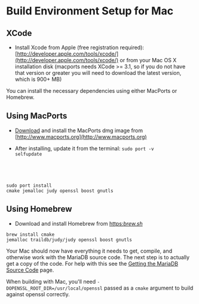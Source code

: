 # Build Environment Setup for Mac

## XCode

- Install Xcode from Apple (free registration required): [http://developer.apple.com/tools/xcode/](http://developer.apple.com/tools/xcode/) or from your Mac OS X installation disk (macports needs XCode &gt;= 3.1, so if you do not have that version or greater you will need to download the latest version, which is 900+ MB)

You can install the necessary dependencies using either MacPorts or Homebrew.

## Using MacPorts

- [Download](http://svn.macports.org/repository/macports/downloads/) and install the MacPorts dmg image from [http://www.macports.org](http://www.macports.org)

- After installing, update it from the terminal: <code class="fixed" style="white-space:pre-wrap">sudo port -v selfupdate
</code>

<code class="fixed" style="white-space:pre-wrap">sudo port install cmake jemalloc judy openssl boost gnutls</code>

## Using Homebrew

- Download and install Homebrew from [https:<em>brew.sh</em>](https://brew.sh/)

<code class="fixed" style="white-space:pre-wrap">brew install cmake jemalloc traildb/judy/judy openssl boost gnutls</code>

Your Mac should now have everything it needs to get, compile, and otherwise work with the MariaDB source code. The next step is to actually get a copy of the code. For help with this see the [Getting the MariaDB Source Code](/kb/en/Getting_the_MariaDB_Source_Code/) page.

When building with Mac, you'll need <code class="fixed" style="white-space:pre-wrap">-DOPENSSL_ROOT_DIR=/usr/local/openssl</code> passed as a <code class="fixed" style="white-space:pre-wrap">cmake</code> argument to build against openssl correctly.